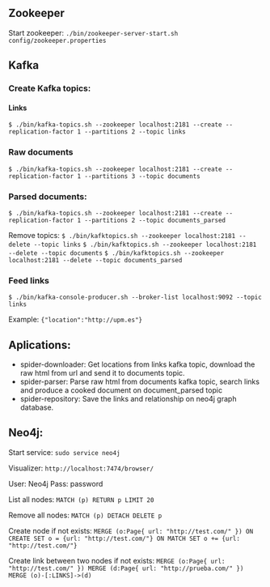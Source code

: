 ## Zookeeper

Start zookeeper:
`./bin/zookeeper-server-start.sh config/zookeeper.properties`


## Kafka

### Create Kafka topics:

#### Links

`$ ./bin/kafka-topics.sh --zookeeper localhost:2181 --create --replication-factor 1 --partitions 2 --topic links`

### Raw documents

`$ ./bin/kafka-topics.sh --zookeeper localhost:2181 --create --replication-factor 1 --partitions 3 --topic documents`

### Parsed documents:

`$ ./bin/kafka-topics.sh --zookeeper localhost:2181 --create --replication-factor 1 --partitions 2 --topic documents_parsed`


Remove topics:
`$ ./bin/kafktopics.sh --zookeeper localhost:2181 --delete --topic links`
`$ ./bin/kafktopics.sh --zookeeper localhost:2181 --delete --topic documents`
`$ ./bin/kafktopics.sh --zookeeper localhost:2181 --delete --topic documents_parsed`

### Feed links
`$ ./bin/kafka-console-producer.sh --broker-list localhost:9092 --topic links`

Example:
`{"location":"http://upm.es"}`


## Aplications:
* spider-downloader: Get locations from links kafka topic, download the raw html from url and send it to documents topic.
* spider-parser: Parse raw html from documents kafka topic, search links and produce a cooked document on document_parsed topic
* spider-repository: Save the links and relationship on neo4j graph database.


## Neo4j:
Start service: `sudo service neo4j`

Visualizer: `http://localhost:7474/browser/`

User: Neo4j
Pass: password

List all nodes:
`MATCH (p) RETURN p LIMIT 20`

Remove all nodes:
`MATCH (p) DETACH DELETE p`

Create node if not exists: 
`MERGE (o:Page{ url: "http://test.com/" }) ON CREATE SET o = {url: "http://test.com/"} ON MATCH SET o += {url: "http://test.com/"}`

Create link between two nodes if not exists:
`MERGE (o:Page{ url: "http://test.com/" }) MERGE (d:Page{ url: "http://prueba.com/" }) MERGE (o)-[:LINKS]->(d)`